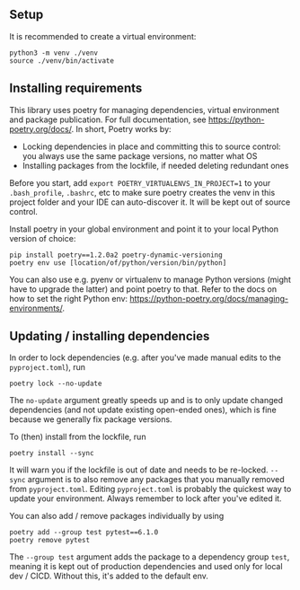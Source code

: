 
## Setup

It is recommended to create a virtual environment:

```shell
python3 -m venv ./venv
source ./venv/bin/activate
```

## Installing requirements

This library uses poetry for managing dependencies, virtual environment and package publication. For full documentation, see https://python-poetry.org/docs/. In short, Poetry works by:

* Locking dependencies in place and committing this to source control: you always use the same package versions, no matter what OS
* Installing packages from the lockfile, if needed deleting redundant ones

Before you start, add `export POETRY_VIRTUALENVS_IN_PROJECT=1` to your `.bash_profile`, `.bashrc`, etc to make sure poetry creates the venv in this project folder and your IDE can auto-discover it. It will be kept out of source control.

Install poetry in your global environment and point it to your local Python version of choice:
```shell
pip install poetry==1.2.0a2 poetry-dynamic-versioning
poetry env use [location/of/python/version/bin/python]
```
You can also use e.g. pyenv or virtualenv to manage Python versions (might have to upgrade the latter) and point poetry to that. Refer to the docs on how to set the right Python env: https://python-poetry.org/docs/managing-environments/.

## Updating / installing dependencies

In order to lock dependencies (e.g. after you've made manual edits to the `pyproject.toml`), run
```shell
poetry lock --no-update
```
The `no-update` argument greatly speeds up and is to only update changed dependencies (and not update existing open-ended ones), which is fine because we generally fix package versions.

To (then) install from the lockfile, run
```shell
poetry install --sync
```
It will warn you if the lockfile is out of date and needs to be re-locked. `--sync` argument is to also remove any packages that you manually removed from `pyproject.toml`. Editing `pyproject.toml` is probably the quickest way to update your environment. Always remember to lock after you've edited it.

You can also add / remove packages individually by using
```shell
poetry add --group test pytest==6.1.0
poetry remove pytest
```
The `--group test` argument adds the package to a dependency group `test`, meaning it is kept out of production dependencies and used only for local dev / CICD. Without this, it's added to the default env.

